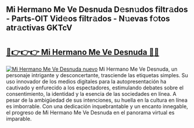 ## Mi Hermano Me Ve Desnuda D𝚎sn𝚞dos filtr𝚊dos - Parts-OIT Vid𝚎os filtr𝚊dos - N𝚞evas f𝚘tos atr𝚊ctivas GKTcV

# <h2><a href="http://mbbudg.tromn.icu/?c=Mi+Hermano+Me+Ve+Desnuda">🔗👉👉👉 Mi Hermano Me Ve Desnuda 🔗🔗</a></h2>

[![Mi Hermano Me Ve Desnuda nuevo](https://i.imgur.com/pEAQMta.gif)](http://mbbudg.tromn.icu/?c=Mi+Hermano+Me+Ve+Desnuda)
Mi Hermano Me Ve Desnuda, un personaje intrigante y desconcertante, trasciende las etiquetas simples. Su uso innovador de los medios digitales para la autopresentación ha cautivado y enfurecido a los espectadores, estimulando debates sobre el consentimiento, la identidad y la esencia de las sociedades en línea. A pesar de la ambigüedad de sus intenciones, su huella en la cultura en línea es imborrable. Con una dedicación inquebrantable y un encanto innegable, el progreso de Mi Hermano Me Ve Desnuda en el panorama virtual es imparable.
